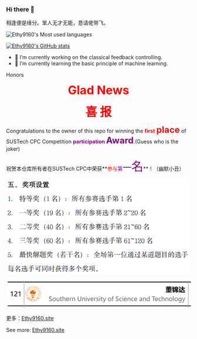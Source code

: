 ### Hi there 👋

相逢便是缘分。笨人无才无能，恳请佬带飞。

![Ethy9160's Most used languages](https://github-readme-stats.vercel.app/api/top-langs?username=Ethylene9160&layout=compact&hide_border=true&langs_count=10)

[![Ethy9160's GitHub stats](https://github-readme-stats.vercel.app/api?username=Ethylene9160&show_icons=true&theme=transparent)](https://github.com/anuraghazra/github-readme-stats)


- 🔭 I’m currently working on the classical feedback controlling. 
- 🌱 I’m currently learning the basic principle of machine learning.

Honors

<p align = 'center'><font color = 'red', size = 6><b>Glad News</b></font></p>
<p align = 'center'><font color = 'red', size = 6><b>喜 报</b></font></p>

Congratulations to the owner of this repo for winning the **<font color = 'red'>first</font>** **<font size=5, color='red'>place</font>** of SUSTech CPC Competition **<font color='purple'>participation</font> <font  size = 5, color='purple'>Award</font>**.(Guess who is the joker)

祝贺本仓库所有者在SUSTech CPC中荣获**<font color='red'>参与</font><font color='purple'>第</font><font size = 5, color='purple'>一</font><font size=6, color='purple'>名</font>**！（幽默小丑）

![image-20231231004817195](README.assets/image-20231231004817195.png)

![image-20231231004729878](README.assets/image-20231231004729878.png)

<!--
**Ethylene9160/Ethylene9160** is a ✨ _special_ ✨ repository because its `README.md` (this file) appears on your GitHub profile.

Here are some ideas to get you started:

- 🔭 I’m currently working on ...
- 🌱 I’m currently learning ...
- 👯 I’m looking to collaborate on ...
- 🤔 I’m looking for help with ...
- 💬 Ask me about ...
- 📫 How to reach me: ...
- 😄 Pronouns: ...
- ⚡ Fun fact: ...
-->

更多：[Ethy9160.site](https://ethy9160.site)

See more: [Ethy9160.site](https://ethy9160.site)
